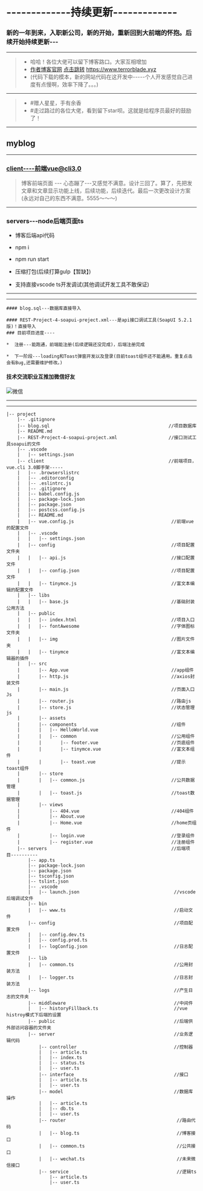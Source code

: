 # -------------持续更新-------------

### 新的一年到来，入职新公司，新的开始，重新回到大前端的怀抱。后续开始持续更新---

***

> * 哈哈！各位大佬可以留下博客路口。大家互相增加
> * [作者博客官网](https://www.terrorblade.xyz ) [点击跳转](https://www.terrorblade.xyz )
> https://www.terrorblade.xyz    
> * (代码下载的模本，新的网站代码在这开发中-----个人开发感觉自己进度有点慢啊，效率下降了。。。)

***

> * #赠人星星，手有余香
> * #走过路过的各位大佬，看到留下star呗。这就是给程序员最好的鼓励了！

***

## myblog

---
### client----前端vue@cli3.0    
>   博客前端页面 --- 心态蹦了---又感觉不满意。设计三回了。算了，先把发文章和文章显示功能上线，后续功能，后续迭代。最后一次更改设计方案(永远对自己的东西不满意。5555～～～)
---
### servers---node后端页面ts

*  博客后端api代码

*  npm i 

*  npm run start

*  压缩打包(后续打算gulp【暂缺】)

*  支持直接vscode ts开发调试(其他调试开发工具不敢保证)
---
***
    #### blog.sql---数据库直接导入

    #### REST-Project-4-soapui-preject.xml---是api接口调试工具(SoapUI 5.2.1版)！直接导入
    ### 目前项目进度----

    *  注册---能跑通，前端能注册(后续逻辑还没完成)，后端注册完成

    *  下一阶段---loading和Toast弹窗开发以及登录(目前toast组件还不能通用。重复点击会有Bug,还需要维护修改。)
            
####  技术交流职业互推加微信好友


![微信](https://www.terrorblade.xyz/img/wxfd.png)

---
***

```
|-- project
    |-- .gitignore                                                   
    |-- blog.sql                                            //项目数据库
    |-- README.md
    |-- REST-Project-4-soapui-project.xml                   //接口测试工具soapui的文件
    |-- .vscode
    |   |-- settings.json                                  
    |-- client                                              //前端项目，vue.cli 3.0脚手架-----
    |   |-- .browserslistrc
    |   |-- .editorconfig
    |   |-- .eslintrc.js
    |   |-- .gitignore
    |   |-- babel.config.js
    |   |-- package-lock.json
    |   |-- package.json
    |   |-- postcss.config.js
    |   |-- README.md
    |   |-- vue.config.js                                    //前端vue的配置文件
    |   |-- .vscode
    |   |   |-- settings.json
    |   |-- config                                           //项目配置文件夹
    |   |   |-- api.js                                       //接口配置文件
    |   |   |-- config.json                                  //项目配置文件
    |   |   |-- tinymce.js                                   //富文本编辑的配置文件
    |   |-- libs
    |   |   |-- base.js                                      //基础封装公用方法
    |   |-- public
    |   |   |-- index.html                                   //项目入口
    |   |   |-- fontAwesome                                  //字体图标文件夹
    |   |   |-- img                                          //图片文件夹
    |   |   |-- tinymce                                      //富文本编辑器的插件
    |   |-- src                                              
    |       |-- App.vue                                      //app组件
    |       |-- http.js                                      //axios封装文件
    |       |-- main.js                                      //页面入口Js
    |       |-- router.js                                    //路由js
    |       |-- store.js                                     //状态管理js
    |       |-- assets                         
    |       |-- components                                   //组件
    |       |   |-- HelloWorld.vue
    |       |   |-- common                                   //公用组件
    |       |       |-- footer.vue                           //页底组件
    |       |       |-- tinymce.vue                          //富文本组件
    |       |       |-- toast.vue                            //提示toast组件
    |       |-- store
    |       |   |-- common.js                                //公共数据管理
    |       |   |-- toast.js                                 //toast数据管理
    |       |-- views
    |           |-- 404.vue                                  //404组件
    |           |-- About.vue    
    |           |-- Home.vue                                 //home页组件
    |           |-- login.vue                                //登录组件
    |           |-- register.vue                             //注册组件
    |-- servers                                              //后端项目----------
        |-- app.ts
        |-- package-lock.json
        |-- package.json
        |-- tsconfig.json
        |-- tslint.json
        |-- .vscode
        |   |-- launch.json                                   //vscode后端调试文件
        |-- bin
        |   |-- www.ts                                        //启动文件
        |-- config                                            //项目配置文件
        |   |-- config.dev.ts
        |   |-- config.prod.ts
        |   |-- logConfig.json                                //日志配置文件
        |-- lib
        |   |-- common.ts                                     //公用封装方法
        |   |-- logger.ts                                     //日志封装方法
        |-- logs                                              //产生日志的文件夹
        |-- middleware                                        //中间件
        |   |-- historyFillback.ts                            //vue histroy模式下后端的设置
        |-- public                                            //后端供外部访问容器的文件夹
        |-- server                                            //业务逻辑代码
            |-- controller                                    //控制器
            |   |-- article.ts 
            |   |-- index.ts
            |   |-- status.ts
            |   |-- user.ts
            |-- interface                                     //接口
            |   |-- article.ts
            |   |-- user.ts
            |-- model                                         //数据库操作
            |   |-- article.ts
            |   |-- db.ts
            |   |-- user.ts
            |-- router                                         //路由代码
            |   |-- blog.ts                                    //博客接口
            |   |-- common.ts                                  //公共接口
            |   |-- wechat.ts                                  //未来微信接口
            |-- service                                        //逻辑ts
                |-- article.ts 
                |-- user.ts
```
